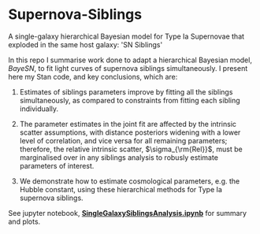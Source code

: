 # Supernova-Siblings
A single-galaxy hierarchical Bayesian model for Type Ia Supernovae that exploded in the same host galaxy: 'SN Siblings'

In this repo I summarise work done to adapt a hierarchical Bayesian model, *BayeSN*, to fit light curves of supernova siblings simultaneously. I present here my Stan code, and key conclusions, which are:  

1. Estimates of siblings parameters improve by fitting all the siblings simultaneously, as compared to constraints from fitting each sibling individually.

2. The parameter estimates in the joint fit are affected by the intrinsic scatter assumptions, with distance posteriors widening with a lower level of correlation, and vice versa for all remaining parameters; therefore, the relative intrinsic scatter, $\sigma_{\rm{Rel}}$, must be marginalised over in any siblings analysis to robusly estimate parameters of interest.

3. We demonstrate how to estimate cosmological parameters, e.g. the Hubble constant, using these hierarchical methods for Type Ia supernova siblings.

See jupyter notebook, [**SingleGalaxySiblingsAnalysis.ipynb**](https://github.com/sam-m-ward/Supernova-Siblings/blob/main/SingleGalaxySiblingsAnalysis.ipynb) for summary and plots.
